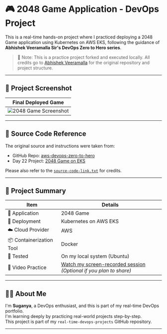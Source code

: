 # 🎮 2048 Game Application - DevOps Project

This is a real-time hands-on project where I practiced deploying a 2048 Game application using Kubernetes on AWS EKS, following the guidance of **Abhishek Veeramalla Sir's DevOps Zero to Hero series**.

> 📌 Note: This is a practice project forked and executed locally. All credits go to [Abhishek Veeramalla](https://github.com/iam-veeramalla) for the original repository and project structure.

---

## 📸 Project Screenshot

| Final Deployed Game |
|---------------------|
| ![2048 Game Screenshot](./screenshots/kubernetes-end-to-end-project-on-eks.png) |

---

## 🔗 Source Code Reference

The original source and instructions were taken from:

- GitHub Repo: [aws-devops-zero-to-hero](https://github.com/iam-veeramalla/aws-devops-zero-to-hero)
- Day 22 Project: [2048 Game on EKS](https://github.com/iam-veeramalla/aws-devops-zero-to-hero/tree/main/day-22)

Please also refer to the [`source-code-link.txt`](./source-code-link.txt) for credits.

---

## 📁 Project Summary

| Item                      | Details                                      |
|---------------------------|----------------------------------------------|
| 🧩 Application            | 2048 Game                                    |
| 🚀 Deployment             | Kubernetes on AWS EKS                        |
| ☁️ Cloud Provider         | AWS                                          |
| 📦 Containerization Tool  | Docker                                       |
| 🧪 Tested                 | On my local system (Ubuntu)                  |
| 🎥 Video Practice         | [Watch my screen-recorded session](../robotshop-ecommerce-app/video-link.txt) *(Optional if you plan to share)*

---

## 🙋‍♀️ About Me

I'm **Suganya**, a DevOps enthusiast, and this is part of my real-time DevOps portfolio.  
I'm learning deeply by practicing real-world projects step-by-step.  
This project is part of my `real-time-devops-projects` GitHub repository.

---

